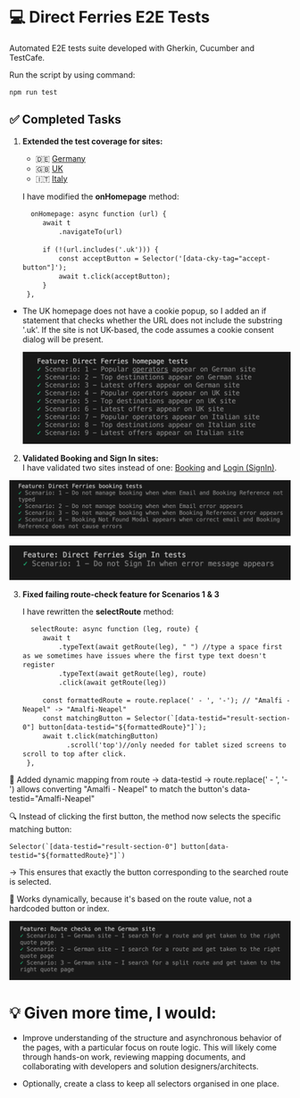 # 💻 Direct Ferries E2E Tests

Automated E2E tests suite developed with Gherkin, Cucumber and TestCafe.

Run the script by using command:

```
npm run test
```

## ✅ Completed Tasks

1. **Extended the test coverage for sites:**   
   - 🇩🇪 [Germany](https://www.directferries.de)  
   - 🇬🇧 [UK](https://www.directferries.co.uk)  
   - 🇮🇹 [Italy](https://www.directferries.it) 

   I have modified the **onHomepage** method:

   ```
     onHomepage: async function (url) {
        await t
            .navigateTo(url)
        
        if (!(url.includes('.uk'))) {
            const acceptButton = Selector('[data-cky-tag="accept-button"]');
            await t.click(acceptButton);
        }
    },
   ```
- The UK homepage does not have a cookie popup, so I added an if statement that checks whether the URL does not include the substring '.uk'. If the site is not UK-based, the code assumes a cookie consent dialog will be present.

   ![Test results](./img/Task-1-test-results.png)

2. **Validated Booking and Sign In sites:**  
 I have validated two sites instead of one: [Booking](https://account.directferries.com/?culture=en-GB) and [Login (SignIn)](https://account.directferries.com/signin?tab=sign-in).

![Test results: Booking](./img/Task-2-Booking-test-results.png)

![Test results: Sign In](./img/Task-2-SignIn-test-results.png)

3. **Fixed failing route-check feature for Scenarios 1 & 3**  
   
   I have rewritten the **selectRoute** method:

   ```
     selectRoute: async function (leg, route) {
        await t
            .typeText(await getRoute(leg), " ") //type a space first as we sometimes have issues where the first type text doesn't register
            .typeText(await getRoute(leg), route)
            .click(await getRoute(leg))

        const formattedRoute = route.replace(' - ', '-'); // "Amalfi - Neapel" -> "Amalfi-Neapel"
        const matchingButton = Selector(`[data-testid="result-section-0"] button[data-testid="${formattedRoute}"]`);
        await t.click(matchingButton)
              .scroll('top')//only needed for tablet sized screens to scroll to top after click.
    },
   ```

🔧 Added dynamic mapping from route → data-testid
→ route.replace(' - ', '-') allows converting "Amalfi - Neapel" to match the button's data-testid="Amalfi-Neapel"

🔍 Instead of clicking the first button, the method now selects the specific matching button:
```
Selector(`[data-testid="result-section-0"] button[data-testid="${formattedRoute}"]`)
```
→ This ensures that exactly the button corresponding to the searched route is selected.

🧠 Works dynamically, because it's based on the route value, not a hardcoded button or index.

![Test results](./img/Task-3-test-results.png)

# 💡 Given more time, I would:

- Improve understanding of the structure and asynchronous behavior of the pages, with a particular focus on route logic. This will likely come through hands-on work, reviewing mapping documents, and collaborating with developers and solution designers/architects.

- Optionally, create a class to keep all selectors organised in one place.